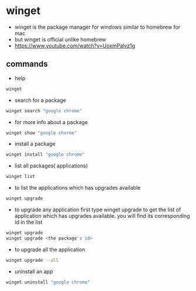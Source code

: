 # winget
- winget is the package manager for windows similar to homebrew for mac
- but winget is official unlike homebrew
- https://www.youtube.com/watch?v=UoxmPalvz1g
## commands
- help
```bash
winget
```
- search for a package
```bash
winget search "google chrome"
```
- for more info about a package 
```bash
winget show "google chorme"
```
- install a package
```bash
winget install "google chrome"
```
- list all packages( applications) 
```bash
winget list
```
- to list the applications which has upgrades available
```bash
winget upgrade
```
- to upgrade any application
first type winget upgrade to get the list of application which has upgrades available. you will find its corresponding id in the list
```bash
winget upgrade 
winget upgrade <the package's id>
```
- to upgrade all the application
```bash
winget upgrade --all
```
- uninstall an app
```bash
winget uninstall "google chrome"
```